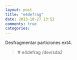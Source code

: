 ```yaml
---
layout: post
title: "e4defrag"
date: 2013-10-27 13:52
comments: true
categories: 
---
```

Desfragmentar particiones ext4.

>\# e4defrag /dev/sda2

